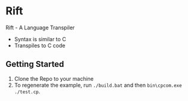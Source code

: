 # Rift
Rift - A Language Transpiler
- Syntax is similar to C
- Transpiles to C code

## Getting Started
1) Clone the Repo to your machine
2) To regenerate the example, run `./build.bat` and then `bin\cpcom.exe ./test.cp`.
